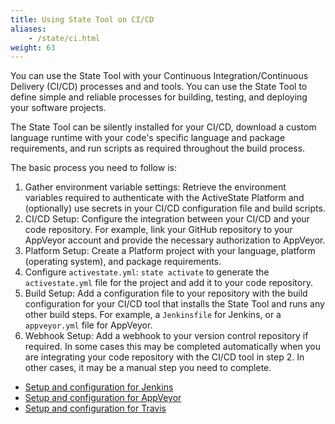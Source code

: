 ```yaml
---
title: Using State Tool on CI/CD
aliases:
    - /state/ci.html
weight: 63
---
```


You can use the State Tool with your Continuous Integration/Continuous Delivery (CI/CD) processes and and tools. You can use the State Tool to define simple and reliable processes for building, testing, and deploying your software projects.

The State Tool can be silently installed for your CI/CD, download a custom language runtime with your code's specific language and package requirements, and run scripts as required throughout the build process.

The basic process you need to follow is:

1. Gather environment variable settings: Retrieve the environment variables required to authenticate with the ActiveState Platform and (optionally) use secrets in your CI/CD configuration file and build scripts.
2. CI/CD Setup: Configure the integration between your CI/CD and your code repository. For example, link your GitHub repository to your AppVeyor account and provide the necessary authorization to AppVeyor.
3. Platform Setup: Create a Platform project with your language, platform (operating system), and package requirements.
4. Configure `activestate.yml`: `state activate` to generate the `activestate.yml` file for the project and add it to your code repository.
5. Build Setup: Add a configuration file to your repository with the build configuration for your CI/CD tool that installs the State Tool and runs any other build steps. For example, a `Jenkinsfile` for Jenkins, or a `appveyor.yml` file for AppVeyor.
6. Webhook Setup: Add a webhook to your version control repository if required. In some cases this may be completed automatically when you are integrating your code repository with the CI/CD tool in step 2. In other cases, it may be a manual step you need to complete. 

* [Setup and configuration for Jenkins](/state/ci/jenkins)
* [Setup and configuration for AppVeyor](/state/ci/appveyor)
* [Setup and configuration for Travis](/state/ci/travis)


